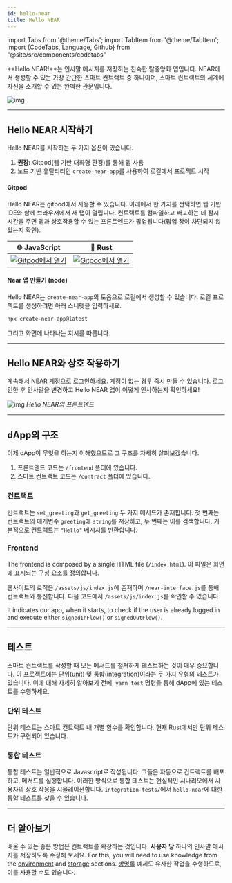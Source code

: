 ```yaml
---
id: hello-near
title: Hello NEAR
---
```


import Tabs from '@theme/Tabs';
import TabItem from '@theme/TabItem';
import {CodeTabs, Language, Github} from "@site/src/components/codetabs"

**Hello NEAR!**는 인사말 메시지를 저장하는 친숙한 탈중앙화 앱입니다. NEAR에서 생성할 수 있는 가장 간단한 스마트 컨트랙트 중 하나이며, 스마트 컨트랙트의 세계에 자신을 소개할 수 있는 완벽한 관문입니다.

![img](/docs/assets/examples/hello-near-banner.png)

---

## Hello NEAR 시작하기

Hello NEAR를 시작하는 두 가지 옵션이 있습니다.

1. **권장:** Gitpod(웹 기반 대화형 환경)를 통해 앱 사용
2. 노드 기반 유틸리티인 `create-near-app`를 사용하여 로컬에서 프로젝트 시작

#### Gitpod

Hello NEAR는 gitpod에서 사용할 수 있습니다. 아래에서 한 가지를 선택하면 웹 기반 IDE와 함께 브라우저에서 새 탭이 열립니다. 컨트랙트를 컴파일하고 배포하는 데 잠시 시간을 주면 앱과 상호작용할 수 있는 프론트엔드가 팝업됩니다(팝업 창이 차단되지 않았는지 확인).

| 🌐 JavaScript              | 🦀 Rust                    |
| ------------------------- | ------------------------- |
| <a href="https://gitpod.io/#https://github.com/near-examples/hello-near-js.git"><img src="https://gitpod.io/button/open-in-gitpod.svg" alt="Gitpod에서 열기" /></a> | <a href="https://gitpod.io/#https://github.com/near-examples/hello-near-rust.git"><img src="https://gitpod.io/button/open-in-gitpod.svg" alt="Gitpod에서 열기" /></a> |

#### Near 앱 만들기 (node)

Hello NEAR는 `create-near-app`의 도움으로 로컬에서 생성할 수 있습니다. 로컬 프로젝트를 생성하려면 아래 스니펫을 입력하세요.

```bash
npx create-near-app@latest
```

그리고 화면에 나타나는 지시를 따릅니다.

---

## Hello NEAR와 상호 작용하기

계속해서 NEAR 계정으로 로그인하세요. 계정이 없는 경우 즉시 만들 수 있습니다. 로그인한 후 인사말을 변경하고 Hello NEAR 앱이 어떻게 인사하는지 확인하세요!

![img](/docs/assets/examples/hello-near.png) *Hello NEAR의 프론트엔드*

---

## dApp의 구조

이제 dApp이 무엇을 하는지 이해했으므로 그 구조를 자세히 살펴보겠습니다.

1. 프론트엔드 코드는 `/frontend` 폴더에 있습니다.
2. 스마트 컨트랙트 코드는 `/contract` 폴더에 있습니다.

### 컨트랙트

컨트랙트는 `set_greeting`과 `get_greeting` 두 가지 메서드가 존재합니다. 첫 번째는 컨트랙트의 매개변수 `greeting`에 `string`를 저장하고, 두 번째는 이를 검색합니다. 기본적으로 컨트랙트는 `"Hello"` 메시지를 반환합니다.

<CodeTabs>
  <Language value="🌐 JavaScript" language="ts">
    <Github fname="contract.ts"
            url="https://github.com/near-examples/hello-near-examples/blob/main/contract-ts/src/contract.ts"
            start="4" end="18" />
  </Language>
  <Language value="🦀 Rust" language="rust">
    <Github fname="lib.rs"
            url="https://github.com/near-examples/hello-near-examples/blob/main/contract-rs/src/lib.rs"
            start="21" end="33" />
  </Language>
</CodeTabs>

### Frontend

The frontend is composed by a single HTML file (`/index.html`). 이 파일은 화면에 표시되는 구성 요소를 정의합니다.

웹사이트의 로직은 `/assets/js/index.js`에 존재하며 `/near-interface.js`를 통해 컨트랙트와 통신합니다. 다음 코드에서 `/assets/js/index.js`를 확인할 수 있습니다.

<CodeTabs>
  <Language value="🌐 JavaScript" language="js">
    <Github fname="index.js"
            url="https://github.com/near-examples/hello-near-examples/blob/main/frontend/index.js"
            start="11" end="21" />
  </Language>
</CodeTabs>

It indicates our app, when it starts, to check if the user is already logged in and execute either `signedInFlow()` or `signedOutFlow()`.

---

## 테스트

스마트 컨트랙트를 작성할 때 모든 메서드를 철저하게 테스트하는 것이 매우 중요합니다. 이 프로젝트에는 단위(unit) 및 통합(integration)이라는 두 가지 유형의 테스트가 있습니다. 이에 대해 자세히 알아보기 전에, `yarn test` 명령을 통해 dApp에 있는 테스트를 수행하세요.

### 단위 테스트

단위 테스트는 스마트 컨트랙트 내 개별 함수를 확인합니다. 현재 Rust에서만 단위 테스트가 구현되어 있습니다.

<CodeTabs>
  <Language value="🦀 Rust" language="rust">
    <Github fname="lib.rs"
            url="https://github.com/near-examples/hello-near-examples/blob/main/contract-rs/src/lib.rs"
            start="43" end="61" />
  </Language>
</CodeTabs>

### 통합 테스트

통합 테스트는 일반적으로 Javascript로 작성됩니다. 그들은 자동으로 컨트랙트를 배포하고, 메서드를 실행합니다. 이러한 방식으로 통합 테스트는 현실적인 시나리오에서 사용자의 상호 작용을 시뮬레이션합니다. `integration-tests/`에서 `hello-near`에 대한 통합 테스트를 찾을 수 있습니다.

<CodeTabs>
  <Language value="🌐 JavaScript" language="js">
    <Github fname="main.ava.ts"
            url="https://github.com/near-examples/hello-near-examples/blob/main/contract-ts/sandbox-ts/src/main.ava.ts"
            start="33" end="44" />
  </Language>
</CodeTabs>

---

## 더 알아보기

배울 수 있는 좋은 방법은 컨트랙트를 확장하는 것입니다. **사용자 당** 하나의 인사말 메시지를 저장하도록 수정해 보세요. For this, you will need to use knowledge from the [environment](../../2.build/2.smart-contracts/anatomy/environment.md) and [storage](../../2.build/2.smart-contracts/anatomy/storage.md) sections. [방명록](guest-book.md) 예제도 유사한 작업을 수행하므로, 이를 사용할 수도 있습니다.
